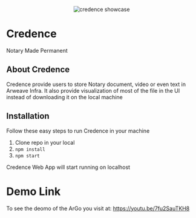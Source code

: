 <p align="center">
	<img src="https://github.com/rekpero/Credence/blob/master/credence.png" alt="credence showcase">
</p>


# Credence

Notary Made Permanent
## About Credence

Credence provide users to store Notary document, video or even text in Arweave Infra. It also provide visualization of most of the file in the UI instead of downloading it on the local machine

## Installation
Follow these easy steps to run Credence in your machine

 1. Clone repo in your local
 2. ```npm install```
3. ```npm start```

Credence Web App will start running on localhost

# Demo Link
To see the deomo of the ArGo you visit at:
https://youtu.be/7fu2SauTKH8
